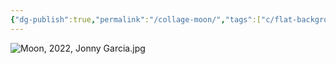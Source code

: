 ```yaml
---
{"dg-publish":true,"permalink":"/collage-moon/","tags":["c/flat-background","c/moon","c/abstract","c/white","c/colorfull","c/woman","c/face","c/2022","c/PK"],"created":"2024-01-15T21:25:06.240-05:00","updated":"2024-01-17T08:23:54.226-05:00"}
---
```



![Moon, 2022, Jonny Garcia.jpg](/img/user/MEDIA/Moon,%202022,%20Jonny%20Garcia.jpg)
